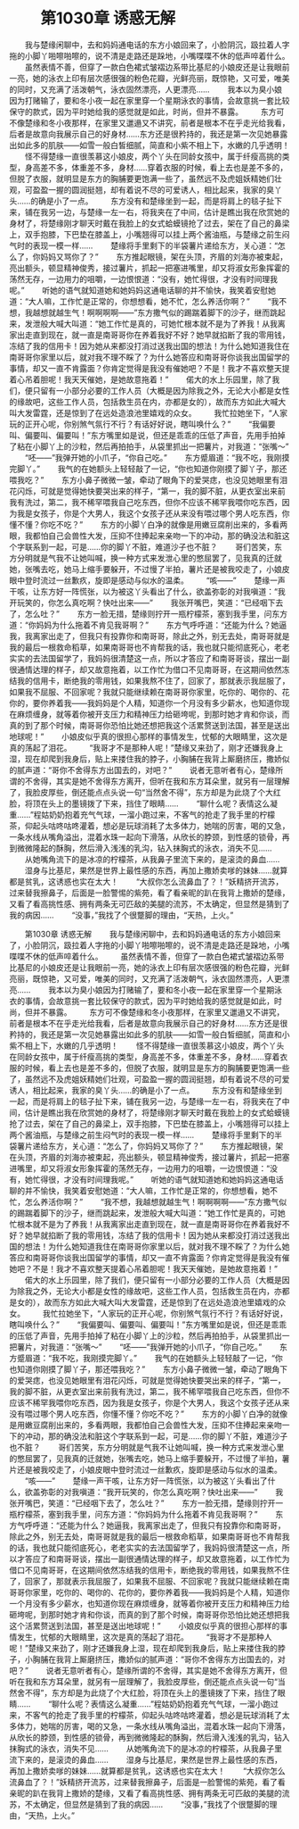 # 　　第1030章 诱惑无解
　　我与楚缘闲聊中，去和妈妈通电话的东方小娘回来了，小脸阴沉，趿拉着人字拖的小脚丫啪嚓啪嚓的，说不清是走路还是跺地，小嘴喋喋不休的低声啐着什么。
　　虽然表情不善，但穿了一款白色裙式皱褶边系带比基尼的小娘皮还是让我眼前一亮，她的泳衣上印有层次感很强的粉色花瓣，光鲜亮丽，既惊艳，又可爱，唯美的同时，又充满了活泼朝气，泳衣固然漂亮，人更漂亮……
　　我本以为臭小娘因为打赌输了，要和冬小夜一起在家里穿一个星期泳衣的事情，会故意挑一套比较保守的款式，因为平时她给我的感觉就是如此，时尚，但并不暴露。
　　东方可不像楚缘和冬小夜那样，在家里又邋遢又不讲究，前者是根本不在乎走光给我看，后者是故意向我展示自己的好身材……东方还是很矜持的，我还是第一次见她暴露出如此多的肌肤——如雪一般白皙细腻，简直和小紫不相上下，水嫩的几乎透明！
　　怪不得楚缘一直很羡慕这小娘皮，两个丫头在同龄女孩中，属于纤瘦高挑的类型，身高差不多，体重差不多，身材……穿着衣服的时候，看上去也是差不多的，但脱了衣服，就明显是东方的胸脯要更饱满一些了，虽然远不及虎姐妖精她们壮观，可盈盈一握的圆润挺翘，却有着说不尽的可爱诱人，相比起来，我家的臭丫头……的确是小了一点。
　　东方没有和楚缘坐到一起，而是将肩上的毯子扯下来，铺在我另一边，与楚缘一左一右，将我夹在了中间，估计是瞧出我在欣赏她的身材了，将楚缘刚才聊天时戴在我脸上的女式蛤蟆镜抢了过去，架在了自己的鼻梁上，双手抱膝，下巴垫在膝盖上，小嘴翘得可以挂上两个酱油瓶，与楚缘之前生闷气时的表现一模一样……
　　楚缘将手里剩下的半袋薯片递给东方，关心道：“怎么了，你妈妈又骂你了？”
　　东方推起眼镜，架在头顶，齐眉的刘海亦被束起，亮出额头，顿显精神俊秀，接过薯片，抓起一把塞进嘴里，却又将淑女形象挥霍的荡然无存，一边用力的咀嚼，一边恨恨道：“没有，她忙得很，才没有时间理我呢。”
　　听她的语气就知道她和她妈妈这通电话聊的并不愉快，我笑着安慰她道：“大人嘛，工作忙是正常的，你想想看，她不忙，怎么养活你啊？”
　　“我不想，我越想就越生气！啊啊啊啊——”东方撒气似的踢踹着脚下的沙子，继而跳起来，发泄般大喊大叫道：“她工作忙是真的，可她忙根本就不是为了养我！从我离家出走直到现在，就一直是南哥哥你在养着我好不好？她早就掐断了我的零用钱，冻结了我的信用卡！因为她从来都没打消过送我出国的想法！为什么她知道我住在南哥哥你家里以后，就对我不理不睬了？为什么她答应和南哥哥你谈我出国留学的事情，却又一直不肯露面？你肯定觉得是我没有催她吧？不是！我才不喜欢整天提着心吊着胆呢！我天天催她，是她故意拖着！”
　　偌大的水上乐园里，除了我们，便只留有一小部分必要的工作人员（大概是因为除我之外，无论大小都是女性的缘故吧，这些工作人员，包括救生员在内，亦都是女的），故而东方如此大喊大叫大发雷霆，还是惊到了在远处造浪池里嬉戏的众女。
　　我忙拉她坐下，“人家玩的正开心呢，你别煞气氛行不行？有话好好说，瞎叫唤什么？”
　　“我偏要叫、偏要叫、偏要叫！”东方嘴里如是说，但还是乖乖的压低了声音，先用手拍掉了粘在小脚丫上的沙粒，然后再拍拍手，从袋里抓出一把薯片，对我道：“张嘴～”
　　“呸——”我弹开她的小爪子，“你自己吃。”
　　东方蹙眉道：“我不吃，我刚摸完脚丫。”
　　我气的在她额头上轻轻敲了一记，“你也知道你刚摸了脚丫子，那还喂我吃？”
　　东方小鼻子微微一皱，牵动了眼角下的爱哭痣，也没见她眼里有泪花闪烁，可就是觉得她快要哭出来的样子，“第一，我的脚不脏，从更衣室出来前我有洗过，第二，我不稀罕喂我自己吃东西，但你不应该不稀罕我喂你吃东西，因为我是女孩子，你是个大男人，我这个女孩子还从来没有喂过哪个男人吃东西，你懂不懂？你吃不吃？”
　　东方的小脚丫白净的就像是用嫩豆腐削出来的，多看两眼，我都怕自己会兽性大发，压抑不住捧起来亲吻一下的冲动，那的确没法和脏这个字联系到一起，可是……你的脚丫不脏，难道沙子也不脏？
　　哥们苦笑，东方分明就是气我不让她叫喊，换一种方式来发泄心里的憋屈罢了，见我真的迁就她，张嘴去吃，她马上缩手要躲开，不过慢了半拍，薯片还是被我咬走了，小娘皮眼中登时流过一丝歉疚，旋即是感动与似水的温柔。
　　“咳——”
　　楚缘一声干咳，让东方好一阵慌张，以为被这丫头看出了什么，欲盖弥彰的对我嗔道：“我开玩笑的，你怎么真吃啊？快吐出来——”
　　我张开嘴巴，笑道：“已经咽下去了，怎么吐？”
　　东方一脸无措，楚缘则拧开一瓶柠檬茶，塞到我手里，问东方道：“你妈妈为什么拖着不肯见我哥啊？”
　　东方气呼呼道：“还能为什么？她逼我，我离家出走了，但我只有投靠你和南哥哥，除此之外，别无去处，南哥哥就是我的最后一根救命稻草，如果南哥哥也不肯帮我的话，我也就只能彻底死心，老老实实的去法国留学了，我妈妈很清楚这一点，所以才答应了和南哥哥谈，摆出一副很通情达理的样子，却又故意拖着，以工作忙为借口不见南哥哥，在这期间依然冻结我的信用卡，断绝我的零用钱，如果我熬不住了，回家了，那就表示我屈服了，如果我不屈服、不回家呢？我就只能继续赖在南哥哥你家里，吃你的、喝你的、花你的，要你养着我——我妈妈是个人精，知道你一个月没有多少薪水，也知道你现在麻烦缠身，就等着你被开支压力和精神压力给砸垮呢，到那时她才肯和你谈，而真的到了那个时候，南哥哥你恐怕比她还想把我这个活累赘送到法国，甚至是送出地球呢！”
　　小娘皮似乎真的很担心那样的事情发生，忧郁的大眼睛里，这次是真的荡起了泪花。
　　“我哥才不是那种人呢！”楚缘又来劲了，刚才还嫌我身上湿，现在却爬到我身后，贴上来搂住我的脖子，小胸脯在我背上厮磨挤压，撒娇似的腻声道：“哥你不舍得东方出国去的，对吧？”
　　说者无意听者有心，楚缘所谓的不舍得，其实是她不舍得东方离开，但听在我和东方耳朵里，就另有一层理解了，我脸皮厚些，倒还能点点头说一句“当然舍不得”，东方却是为此烧了个大红脸，将顶在头上的墨镜拨了下来，挡住了眼睛……
　　“聊什么呢？表情这么凝重……”程姑奶奶抱着充气气球，一溜小跑过来，不客气的抢走了我手里的柠檬茶，仰起头咕咚咕咚灌着，想必是玩球消耗了太多体力，她喘的厉害，喝的又急，一条水线从嘴角溢出，混着水珠一起向下滑落，从欣长的脖颈，到性感的锁骨，再到微微隆起的酥胸，然后滑入浅浅的乳沟，钻入抹胸式的泳衣，消失不见……
　　从她嘴角流下的是冰凉的柠檬茶，从我鼻子里流下来的，是滚烫的鼻血……
　　湿身与比基尼，果然是世界上最性感的东西，再加上撒娇卖嗲的妹妹……就算都是贫乳，这诱惑也实在太大！
　　“大叔你怎么流鼻血了？！”妖精挤开流苏，过来替我擦鼻子，后面是一脸警惕的紫苑，看了看亲昵的趴在我背上撒娇的楚缘，又看了看高挑性感、拥有两条无可匹敌的美腿的流苏，不太确定，但显然是猜到了我的病因……
　　“没事，”我找了个很蹩脚的理由，“天热，上火。”

　　第1030章 诱惑无解
　　我与楚缘闲聊中，去和妈妈通电话的东方小娘回来了，小脸阴沉，趿拉着人字拖的小脚丫啪嚓啪嚓的，说不清是走路还是跺地，小嘴喋喋不休的低声啐着什么。
　　虽然表情不善，但穿了一款白色裙式皱褶边系带比基尼的小娘皮还是让我眼前一亮，她的泳衣上印有层次感很强的粉色花瓣，光鲜亮丽，既惊艳，又可爱，唯美的同时，又充满了活泼朝气，泳衣固然漂亮，人更漂亮……
　　我本以为臭小娘因为打赌输了，要和冬小夜一起在家里穿一个星期泳衣的事情，会故意挑一套比较保守的款式，因为平时她给我的感觉就是如此，时尚，但并不暴露。
　　东方可不像楚缘和冬小夜那样，在家里又邋遢又不讲究，前者是根本不在乎走光给我看，后者是故意向我展示自己的好身材……东方还是很矜持的，我还是第一次见她暴露出如此多的肌肤——如雪一般白皙细腻，简直和小紫不相上下，水嫩的几乎透明！
　　怪不得楚缘一直很羡慕这小娘皮，两个丫头在同龄女孩中，属于纤瘦高挑的类型，身高差不多，体重差不多，身材……穿着衣服的时候，看上去也是差不多的，但脱了衣服，就明显是东方的胸脯要更饱满一些了，虽然远不及虎姐妖精她们壮观，可盈盈一握的圆润挺翘，却有着说不尽的可爱诱人，相比起来，我家的臭丫头……的确是小了一点。
　　东方没有和楚缘坐到一起，而是将肩上的毯子扯下来，铺在我另一边，与楚缘一左一右，将我夹在了中间，估计是瞧出我在欣赏她的身材了，将楚缘刚才聊天时戴在我脸上的女式蛤蟆镜抢了过去，架在了自己的鼻梁上，双手抱膝，下巴垫在膝盖上，小嘴翘得可以挂上两个酱油瓶，与楚缘之前生闷气时的表现一模一样……
　　楚缘将手里剩下的半袋薯片递给东方，关心道：“怎么了，你妈妈又骂你了？”
　　东方推起眼镜，架在头顶，齐眉的刘海亦被束起，亮出额头，顿显精神俊秀，接过薯片，抓起一把塞进嘴里，却又将淑女形象挥霍的荡然无存，一边用力的咀嚼，一边恨恨道：“没有，她忙得很，才没有时间理我呢。”
　　听她的语气就知道她和她妈妈这通电话聊的并不愉快，我笑着安慰她道：“大人嘛，工作忙是正常的，你想想看，她不忙，怎么养活你啊？”
　　“我不想，我越想就越生气！啊啊啊啊——”东方撒气似的踢踹着脚下的沙子，继而跳起来，发泄般大喊大叫道：“她工作忙是真的，可她忙根本就不是为了养我！从我离家出走直到现在，就一直是南哥哥你在养着我好不好？她早就掐断了我的零用钱，冻结了我的信用卡！因为她从来都没打消过送我出国的想法！为什么她知道我住在南哥哥你家里以后，就对我不理不睬了？为什么她答应和南哥哥你谈我出国留学的事情，却又一直不肯露面？你肯定觉得是我没有催她吧？不是！我才不喜欢整天提着心吊着胆呢！我天天催她，是她故意拖着！”
　　偌大的水上乐园里，除了我们，便只留有一小部分必要的工作人员（大概是因为除我之外，无论大小都是女性的缘故吧，这些工作人员，包括救生员在内，亦都是女的），故而东方如此大喊大叫大发雷霆，还是惊到了在远处造浪池里嬉戏的众女。
　　我忙拉她坐下，“人家玩的正开心呢，你别煞气氛行不行？有话好好说，瞎叫唤什么？”
　　“我偏要叫、偏要叫、偏要叫！”东方嘴里如是说，但还是乖乖的压低了声音，先用手拍掉了粘在小脚丫上的沙粒，然后再拍拍手，从袋里抓出一把薯片，对我道：“张嘴～”
　　“呸——”我弹开她的小爪子，“你自己吃。”
　　东方蹙眉道：“我不吃，我刚摸完脚丫。”
　　我气的在她额头上轻轻敲了一记，“你也知道你刚摸了脚丫子，那还喂我吃？”
　　东方小鼻子微微一皱，牵动了眼角下的爱哭痣，也没见她眼里有泪花闪烁，可就是觉得她快要哭出来的样子，“第一，我的脚不脏，从更衣室出来前我有洗过，第二，我不稀罕喂我自己吃东西，但你不应该不稀罕我喂你吃东西，因为我是女孩子，你是个大男人，我这个女孩子还从来没有喂过哪个男人吃东西，你懂不懂？你吃不吃？”
　　东方的小脚丫白净的就像是用嫩豆腐削出来的，多看两眼，我都怕自己会兽性大发，压抑不住捧起来亲吻一下的冲动，那的确没法和脏这个字联系到一起，可是……你的脚丫不脏，难道沙子也不脏？
　　哥们苦笑，东方分明就是气我不让她叫喊，换一种方式来发泄心里的憋屈罢了，见我真的迁就她，张嘴去吃，她马上缩手要躲开，不过慢了半拍，薯片还是被我咬走了，小娘皮眼中登时流过一丝歉疚，旋即是感动与似水的温柔。
　　“咳——”
　　楚缘一声干咳，让东方好一阵慌张，以为被这丫头看出了什么，欲盖弥彰的对我嗔道：“我开玩笑的，你怎么真吃啊？快吐出来——”
　　我张开嘴巴，笑道：“已经咽下去了，怎么吐？”
　　东方一脸无措，楚缘则拧开一瓶柠檬茶，塞到我手里，问东方道：“你妈妈为什么拖着不肯见我哥啊？”
　　东方气呼呼道：“还能为什么？她逼我，我离家出走了，但我只有投靠你和南哥哥，除此之外，别无去处，南哥哥就是我的最后一根救命稻草，如果南哥哥也不肯帮我的话，我也就只能彻底死心，老老实实的去法国留学了，我妈妈很清楚这一点，所以才答应了和南哥哥谈，摆出一副很通情达理的样子，却又故意拖着，以工作忙为借口不见南哥哥，在这期间依然冻结我的信用卡，断绝我的零用钱，如果我熬不住了，回家了，那就表示我屈服了，如果我不屈服、不回家呢？我就只能继续赖在南哥哥你家里，吃你的、喝你的、花你的，要你养着我——我妈妈是个人精，知道你一个月没有多少薪水，也知道你现在麻烦缠身，就等着你被开支压力和精神压力给砸垮呢，到那时她才肯和你谈，而真的到了那个时候，南哥哥你恐怕比她还想把我这个活累赘送到法国，甚至是送出地球呢！”
　　小娘皮似乎真的很担心那样的事情发生，忧郁的大眼睛里，这次是真的荡起了泪花。
　　“我哥才不是那种人呢！”楚缘又来劲了，刚才还嫌我身上湿，现在却爬到我身后，贴上来搂住我的脖子，小胸脯在我背上厮磨挤压，撒娇似的腻声道：“哥你不舍得东方出国去的，对吧？”
　　说者无意听者有心，楚缘所谓的不舍得，其实是她不舍得东方离开，但听在我和东方耳朵里，就另有一层理解了，我脸皮厚些，倒还能点点头说一句“当然舍不得”，东方却是为此烧了个大红脸，将顶在头上的墨镜拨了下来，挡住了眼睛……
　　“聊什么呢？表情这么凝重……”程姑奶奶抱着充气气球，一溜小跑过来，不客气的抢走了我手里的柠檬茶，仰起头咕咚咕咚灌着，想必是玩球消耗了太多体力，她喘的厉害，喝的又急，一条水线从嘴角溢出，混着水珠一起向下滑落，从欣长的脖颈，到性感的锁骨，再到微微隆起的酥胸，然后滑入浅浅的乳沟，钻入抹胸式的泳衣，消失不见……
　　从她嘴角流下的是冰凉的柠檬茶，从我鼻子里流下来的，是滚烫的鼻血……
　　湿身与比基尼，果然是世界上最性感的东西，再加上撒娇卖嗲的妹妹……就算都是贫乳，这诱惑也实在太大！
　　“大叔你怎么流鼻血了？！”妖精挤开流苏，过来替我擦鼻子，后面是一脸警惕的紫苑，看了看亲昵的趴在我背上撒娇的楚缘，又看了看高挑性感、拥有两条无可匹敌的美腿的流苏，不太确定，但显然是猜到了我的病因……
　　“没事，”我找了个很蹩脚的理由，“天热，上火。”

